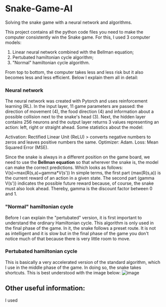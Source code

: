 # Snake-Game-AI
Solving the snake game with a neural network and algorithms.

This project contains all the python code files you need to make the computer consistently win the Snake game. 
For this, I used 3 computer models: 
  1. Linear neural network combined with the Bellman equation;
  2. Pertubated hamiltonian cycle algorithm;
  3. "Normal" hamiltonian cycle algorithm.

From top to bottom, the computer takes less and less risk but it also becomes less and less efficient. Below I explain them all in detail:

### Neural network
The neural network was created with Pytorch and uses reinforcement learning (RL). In the input layer, 11 game parameters are passed: the direction of movement (4), the food direction (4) and information about a possible collision next to the snake's head (3). Next, the hidden layer contains 256 neurons and the output layer returns 3 values representing an action: left, right or straight ahead. Some statistics about the model: 

Activation: Rectified Linear Unit (ReLU) > converts negative numbers to zeros and leaves positive numbers the same.
Optimizer: Adam.
Loss: Mean Squared Error (MSE).

Since the snake is always in a different position on the game board, we need to use the **Bellman equation** so that wherever the snake is, the model can make the correct predictions. Which looks as follows: V(s)=max(R(s,a)+gamma*V(s'))
In simple terms, the first part (max(R(s,a)) is the current reward of an action in a given state. The second part (gamma V(s')) indicates the possible future reward because, of course, the snake must also look ahead.
Thereby, gamma is the discount factor between 0 and 1.

### "Normal" hamiltonian cycle
Before I can explain the "pertubated" version, it is first important to understand the ordinary Hamiltonian cycle. This algorithm is only used in the final phase of the game. In it, the snake follows a preset route. It is not as intelligent and it is slow but in the final phase of the game you don't notice much of that because there is very little room to move.

### Pertubated hamiltonian cycle
This is basically a very accelerated version of the standard algorithm, which I use in the middle phase of the game. In doing so, the snake takes shortcuts. This is best understood with the image below:
![image](https://github.com/MikaPyDev/Snake-Game-AI/assets/151953210/011ce4ed-43ff-4952-9550-d12073f6bae5)

## Other useful information:
I used
